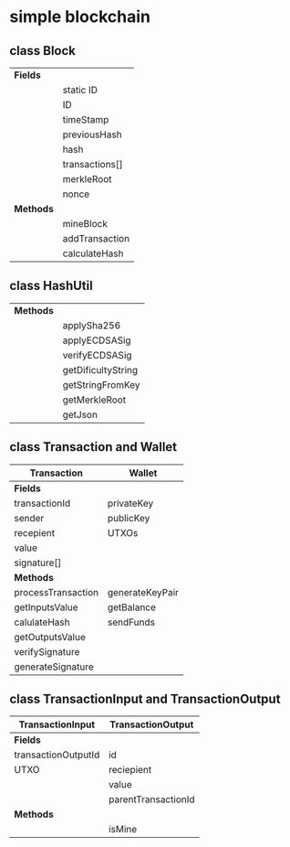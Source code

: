 # simple blockchain


## class Block
|                |                    |
|----------------|--------------------|
|**Fields**	                          |
|                |static ID           |
|                |ID                  |
|                |timeStamp           |
|                |previousHash        |
|                |hash                |
|                |transactions[]      |
|                |merkleRoot          |
|                |nonce               |
|**Methods**                          |
|                |mineBlock           |
|                |addTransaction      |
|                |calculateHash       |

## class HashUtil
|                |                    |
|----------------|--------------------|
|**Methods**                          |
|                |applySha256         |
|                |applyECDSASig       |
|                |verifyECDSASig      |
|                |getDificultyString  |
|                |getStringFromKey    |
|                |getMerkleRoot       |
|                |getJson             |


## class Transaction and Wallet

|**Transaction**    |   **Wallet**   |
|-------------------|----------------|
|**Fields**         |                |
|transactionId      | privateKey     |  
|sender             | publicKey      |
|recepient          | UTXOs          |
|value              |                |
|signature[]        |                |
|**Methods**        |                |
|processTransaction |generateKeyPair |
|getInputsValue     |getBalance      |
|calulateHash       |sendFunds       |
|getOutputsValue    |                |
|verifySignature    |                |
|generateSignature  |                |


## class TransactionInput and TransactionOutput

|**TransactionInput**|**TransactionOutput**|
|--------------------|---------------------|
|**Fields**          |                     |
|transactionOutputId | id                  |  
|UTXO                | reciepient          |
|                    | value               |
|                    | parentTransactionId |
| **Methods**        |                     |
|                    | isMine              |

